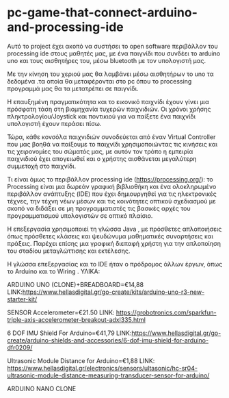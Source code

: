 # pc-game-that-connect-arduino-and-processing-ide
Αυτό το project έχει ακοπό να συστήσει το open software περιβάλλον του processing ide στους μαθητές μας,
με ένα παιγνίδι που συνδέει το arduino uno και τους αισθητήρες του, μέσω bluetooth με τον υπολογιστή μας.

Με την κίνηση του χεριού μας θα λαμβάνει μέσω αισθητήρων το uno τα δεδομένα .τα οποία θα μεταφέρονται στο pc 
όπου το processing προγραμμά μας θα τα μετατρέπει σε παιγνίδι. 

Η επαυξημένη πραγματικότητα και το εικονικό παιχνίδι έχουν γίνει μια πρόσφατη τάση στη βιομηχανία τυχερών παιχνιδιών. 
Οι χρόνοι χρήσης πληκτρολογίου/Joystick και ποντικιού για να παίξετε ένα παιχνίδι υπολογιστή έχουν περάσει πίσω. 

Τώρα, κάθε κονσόλα παιχνιδιών συνοδεύεται από έναν Virtual Controller που μας βοηθά να παίξουμε το παιχνίδι 
χρησιμοποιώντας τις κινήσεις και τις χειρονομίες του σώματός μας, με αυτόν τον τρόπο η εμπειρία παιχνιδιού έχει απογειωθεί
και ο χρήστης αισθάνεται μεγαλύτερη συμμετοχή στο παιχνίδι.

Τι είναι όμως το περιβάλλον processing ide (https://processing.org/):
το Processing είναι μια δωρεάν γραφική βιβλιοθήκη και ένα ολοκληρωμένο περιβάλλον ανάπτυξης (IDE) που έχει δημιουργηθεί για τις ηλεκτρονικές τέχνες,
την τέχνη νέων μέσων και τις κοινότητες οπτικού σχεδιασμού με σκοπό να διδάξει σε μη προγραμματιστές τις βασικές αρχές του προγραμματισμού υπολογιστών σε οπτικό πλαίσιο.

Η επεξεργασία χρησιμοποιεί τη γλώσσα Java , με πρόσθετες απλοποιήσεις όπως πρόσθετες κλάσεις και ψευδώνυμα μαθηματικές συναρτήσεις και πράξεις. 
Παρέχει επίσης μια γραφική διεπαφή χρήστη για την απλοποίηση του σταδίου μεταγλώττισης και εκτέλεσης.

Η γλώσσα επεξεργασίας και το IDE ήταν ο πρόδρομος άλλων έργων, όπως το Arduino και το Wiring .
ΥΛΙΚΑ:

ARDUINO UNO (CLONE)+BREADBOARD=€14,88
LINK:https://www.hellasdigital.gr/go-create/kits/arduino-uno-r3-new-starter-kit/

SENSOR Accelerometer=€21.50
LINK: https://grobotronics.com/sparkfun-triple-axis-accelerometer-breakout-adxl335.html

6 DOF IMU Shield For Arduino=€41,79
LINK:https://www.hellasdigital.gr/go-create/arduino-shields-and-accessories/6-dof-imu-shield-for-arduino-dfr0209/

Ultrasonic Module Distance for Arduino=€1,88
LINK: https://www.hellasdigital.gr/electronics/sensors/ultasonic/hc-sr04-ultrasonic-module-distance-measuring-transducer-sensor-for-arduino/

ARDUINO NANO  CLONE

